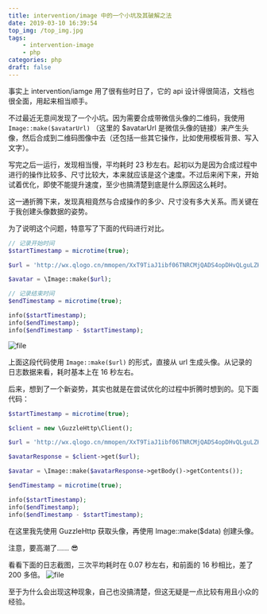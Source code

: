 ```yaml
---
title: intervention/image 中的一个小坑及其破解之法
date: 2019-03-10 16:39:54
top_img: /top_img.jpg
tags:
    - intervention-image
    - php
categories: php
draft: false
---
```


事实上 intervention/iamge 用了很有些时日了，它的 api 设计得很简洁，文档也很全面，用起来相当顺手。

不过最近无意间发现了一个小坑。因为需要合成带微信头像的二维码，我使用 `Image::make($avatarUrl)` （这里的 $avatarUrl 是微信头像的链接）来产生头像，然后合成到二维码图像中去（还包括一些其它操作，比如使用模板背景、写入文字）。

写完之后一运行，发现相当慢，平均耗时 23 秒左右。起初以为是因为合成过程中进行的操作比较多、尺寸比较大，本来就应该是这个速度。不过后来闲下来，开始试着优化，即使不能提升速度，至少也搞清楚到底是什么原因这么耗时。

这一通折腾下来，发现真相竟然与合成操作的多少、尺寸没有多大关系。而关键在于我创建头像数据的姿势。

为了说明这个问题，特意写了下面的代码进行对比。

```php
// 记录开始时间
$startTimestamp = microtime(true);

$url = 'http://wx.qlogo.cn/mmopen/XxT9TiaJ1ibf06TNRCMjQADS4opDHvQLguLZHpqkRlvuJYZicvJW4iaOalPsKIs0kpZ3F6864ZzibyObYiaucUQSrdp4pFTNDyIpxw/0';

$avatar = \Image::make($url);

// 记录结束时间
$endTimestamp = microtime(true);

info($startTimestamp);
info($endTimestamp);
info($endTimestamp - $startTimestamp);
```

![file](https://dn-phphub.qbox.me/uploads/images/201711/13/5342/Z2zuslLxtA.png)

上面这段代码使用 `Image::make($url)` 的形式，直接从 url 生成头像。从记录的日志数据来看，耗时基本上在 16 秒左右。

后来，想到了一个新姿势，其实也就是在尝试优化的过程中折腾时想到的。见下面代码：

```php
$startTimestamp = microtime(true);

$client = new \GuzzleHttp\Client();

$url = 'http://wx.qlogo.cn/mmopen/XxT9TiaJ1ibf06TNRCMjQADS4opDHvQLguLZHpqkRlvuJYZicvJW4iaOalPsKIs0kpZ3F6864ZzibyObYiaucUQSrdp4pFTNDyIpxw/0';

$avatarResponse = $client->get($url);

$avatar = \Image::make($avatarResponse->getBody()->getContents());

$endTimestamp = microtime(true);

info($startTimestamp);
info($endTimestamp);
info($endTimestamp - $startTimestamp);
```

在这里我先使用 GuzzleHttp 获取头像，再使用 Image::make($data) 创建头像。

注意，要高潮了…… :sunglasses:

看看下面的日志截图，三次平均耗时在 0.07 秒左右，和前面的 16 秒相比，差了 200 多倍。
![file](https://dn-phphub.qbox.me/uploads/images/201711/13/5342/Zp6xM8DQxB.png)

至于为什么会出现这种现象，自己也没搞清楚，但这无疑是一点比较有用且小众的经验。
